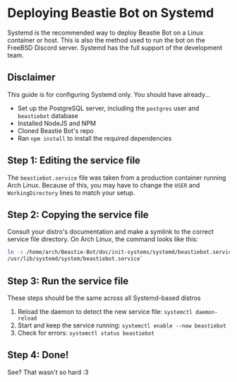 # Deploying Beastie Bot on Systemd

Systemd is the recommended way to deploy Beastie Bot on a Linux container or
host. This is also the method used to run the bot on the FreeBSD Discord server.
Systemd has the full support of the development team.

## Disclaimer

This guide is for configuring Systemd only. You should have already...

- Set up the PostgreSQL server, including the `postgres` user and `beastiebot`
  database
- Installed NodeJS and NPM
- Cloned Beastie Bot's repo
- Ran `npm install` to install the required dependencies

## Step 1: Editing the service file

The `beastiebot.service` file was taken from a production container running Arch
Linux. Because of this, you may have to change the `USER` and `WorkingDirectory`
lines to match your setup.

## Step 2: Copying the service file

Consult your distro's documentation and make a symlink to the correct service
file directory. On Arch Linux, the command looks like this:

```sh
ln -s /home/arch/Beastie-Bot/doc/init-systems/systemd/beastiebot.service \
/usr/lib/systemd/system/beastiebot.service`
```

## Step 3: Run the service file

These steps should be the same across all Systemd-based distros

1. Reload the daemon to detect the new service file: `systemctl daemon-reload`
2. Start and keep the service running: `systemctl enable --now beastiebot`
3. Check for errors: `systemctl status beastiebot`

## Step 4: Done!

See? That wasn't so hard :3

